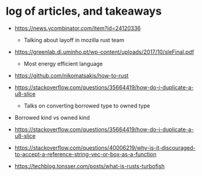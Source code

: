 # log of articles, and takeaways

- https://news.ycombinator.com/item?id=24120336
    - Talking about layoff in mozilla rust team
- https://greenlab.di.uminho.pt/wp-content/uploads/2017/10/sleFinal.pdf
    - Most energy efficient language
- https://github.com/nikomatsakis/how-to-rust

- https://stackoverflow.com/questions/35664419/how-do-i-duplicate-a-u8-slice
    - Talks on converting borrowed type to owned type
- Borrowed kind vs owned kind
- https://stackoverflow.com/questions/35664419/how-do-i-duplicate-a-u8-slice
- https://stackoverflow.com/questions/40006219/why-is-it-discouraged-to-accept-a-reference-string-vec-or-box-as-a-function
- https://techblog.tonsser.com/posts/what-is-rusts-turbofish
